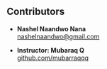 ## Contributors

- **Nashel Naandwo Nana**  
  [nashelnaandwo@gmail.com](mailto:nashelnaandwo@gmail.com)

- **Instructor: Mubaraq Q**  
  [github.com/mubarraqqq](https://github.com/mubarraqqq)
